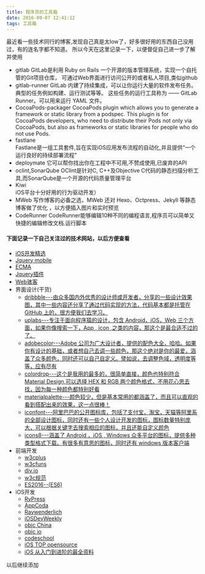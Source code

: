 ```yaml
---
title: 程序员的工具箱
date: 2016-09-07 12:41:12
tags: 工具箱
---
```

最近看一些技术同行的博客,发现自己真是太low了，好多很好用的东西自己没用过，有的连名字都不知道。
所以今天在这里记录一下，以便督促自己进一步了解并使用

* gitlab 
         GitLab是利用 Ruby on Rails 一个开源的版本管理系统，实现一个自托管的Git项目仓库，
         可通过Web界面进行访问公开的或者私人项目,类似github
* gitlab-runner 
         GitLab 内建了持续集成，可以让你运行大量的软件发布任务。典型的任务例如构建、运行测试等等。
         这些任务的运行工具称为 —— GitLab Runner。可以用来运行 YAML 文件。
* CocoaPods-packager 
         CocoaPods plugin which allows you to generate a framework or static library from a podspec.
         This plugin is for CocoaPods developers, who need to distribute their Pods not only via CocoaPods,
         but also as frameworks or static libraries for people who do not use Pods.
* fastlane    
         Fastlane是一组工具套件,旨在实现iOS应用发布流程的自动化,并且提供“一个运行良好的持续部署流程"
* deploymate
         它可以帮你找出你在工程中不可用,不赞成使用,已废弃的API
* oclint,SonarQube
         OClint是针对C, C++及Objective C代码的静态扫描分析工具,而SonarQube是一个开源的代码质量管理平台
* Kiwi  
         iOS平台十分好用的行为驱动开发）
* MWeb 
         写作博客的必备之选，MWeb 还对 Hexo、Octpress、Jekyll 等静态博客做了优化
         ，以方便插入图片和实时预览
* CodeRunner
         CodeRunner能够编辑10种不同的编程语言,程序员可以简单又快捷的编辑修改文档.运行脚本

#### 下面记录一下自己关注过的技术网站，以后方便查看

*  [iOS开发精选](http://weibo.com/iOSDaily?refer_flag=1005055014_&is_hot=1&noscale_head=1#_rnd1473225261238)
*  [Jquery mobile](http://demos.jquerymobile.com/1.4.5/navigation/#foo)
*  [ECMA](http://dmitrysoshnikov.com)
*  [Jquery插件](http://www.jq22.com)
*  [Web骇客](http://www.webhek.com)
*  界面设计(干货)
   *  [dribbble---由众多国内外优秀的设计师或开发者，分享的一些设计效果图，其中一些内容还分享了通过代码实现的方法，代码基本都是托管在 GitHub 上的，很方便我们去学习。](https://dribbble.com/)
   *  [uplabs---专注于面向程序猿的设计，包含 Android，iOS，Web 三个方面，如果你像搜索一下，App , icon ,之类的内容，那这个是最合适不过的了。](https://www.uplabs.com/)
   *  [adobecolor---Adobe 公司为广大设计者，提供的配色大全，哈哈。如果你有设计的基础，或者想自己去调一些颜色，那这个绝对是你的最爱，涵盖了众多颜色，同时还可以自己自定义。譬如说，去调整色域，透明度等等，应有尽有](https://color.adobe.com/zh/explore/newest/)
   *  [colordrop---这个是我用的最多的，很简单直接，颜色也特别符合 Material Design,可以选择 HEX 和 RGB 两个颜色格式，不用花心思去找，因为每一种颜色都特别好看](https://colordrop.io/)
   *  [materialpalette---颜色较少，但是基本常用的都涵盖了，而且可以直观的看到搭配出来的效果，这一点很棒！](https://www.materialpalette.com/cyan/light-blue)
   *  [iconfont---阿里巴巴的公开图标库，包括了支付宝，淘宝，天猫等阿里系的全部设计图标，同时还有一些个人设计开发的图标，图标数量特别庞大，可以根据关键字去搜索相应的图标，并且还能自定义颜色](http://www.iconfont.cn/collections?personal=1)
   *  [icons8---涵盖了 Android ，iOS , Windows 众多平台的图标，提供多种类型格式下载。有很多有意思的图标，同时还有 windows 版本客户端](https://icons8.com/web-app/new-icons/all)
*  前端开发
   *  [w3cplus](http://www.w3cplus.com/)
   *  [w3cfuns](http://www.w3cfuns.com/)
   *  [div.io](http://div.io/digg)
   *  [w3c规范](https://www.w3.org/)
   *  [ES2016--(ES6)](https://babeljs.io/docs/learn-es2015/)
*  iOS开发
   *  [RyPress](http://rypress.com/)
   *  [AppCoda](http://www.appcoda.com/)
   *  [Raywenderlich](https://www.raywenderlich.com/)
   *  [iOSDevWeekly](http://iosdevweekly.com/)
   *  [objc China](https://www.objccn.io/)
   *  [objc io](https://www.objc.io/)
   *  [codeschool](https://www.codeschool.com/)
   *  [iOS TOP opensource](http://mightysignal.com/top-ios-sdks)
   *  [iOS 从入门到进阶的最全资料](http://mp.weixin.qq.com/s?__biz=MjM5NTIyNTUyMQ==&mid=2709545194&idx=1&sn=e0e20cd038874aaf57b7e9de0910ab92&scene=0#wechat_redirect) 

以后继续添加